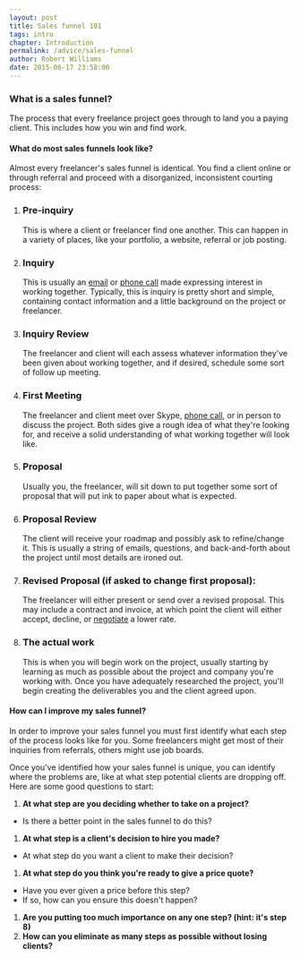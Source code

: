 ```yaml
---
layout: post
title: Sales funnel 101
tags: intro
chapter: Introduction
permalink: /advice/sales-funnel
author: Robert Williams
date: 2015-06-17 23:58:00
---
```


### What is a sales funnel?
The process that every freelance project goes through to land you a paying client. This includes how you win and find work.

#### What do most sales funnels look like?
Almost every freelancer's sales funnel is identical. You find a client online or through referral and proceed with a disorganized, inconsistent courting process:

1. ### Pre-inquiry 
     
     This is where a client or freelancer find one another. This can happen in a variety of places, like your portfolio, a website, referral or job posting.

2. ### Inquiry
   
    This is usually an <a href="http://emailsthatwin.com" class="off-site">email</a> or [phone call](http://letsworkshop.com/phone-calls) made expressing interest in working together. Typically, this is inquiry is pretty short and simple, containing contact information and a little background on the project or freelancer.

3. ### Inquiry Review 
   
   The freelancer and client will each assess whatever information they've been given about working together, and if desired, schedule some sort of follow up meeting.

4. ### First Meeting 
   
   The freelancer and client meet over Skype, [phone call](https://letsworkshop.com/phone-calls), or in person to discuss the project. Both sides give a rough idea of what they're looking for, and receive a solid understanding of what working together will look like.

5. ### Proposal   
   
   Usually you, the freelancer, will sit down to put together some sort of proposal that will put ink to paper about what is expected.

6. ### Proposal Review
    
   The client will receive your roadmap and possibly ask to refine/change it. This is usually a string of emails, questions, and back-and-forth about the project until most details are ironed out.

7. ### Revised Proposal (if asked to change first proposal):
   
   The freelancer will either present or send over a revised proposal. This may include a contract and invoice, at which point the client will either accept, decline, or [negotiate](https://letsworkshop.com/freelancer-negotiation) a lower rate.

8. ### The actual work
 
   This is when you will begin work on the project, usually starting by learning as much as possible about the project and company you're working with. Once you have adequately researched the project, you'll begin creating the deliverables you and the client agreed upon.

#### How can I improve my sales funnel?
In order to improve your sales funnel you must first identify what each step of the process looks like for you. Some freelancers might get most of their inquiries from referrals, others might use job boards. 

Once you've identified how your sales funnel is unique, you can identify where the problems are, like at what step potential clients are dropping off. Here are some good questions to start:


1. **At what step are you deciding whether to take on a project?**
- Is there a better point in the sales funnel to do this?
1. **At what step is a client's decision to hire you made?**	
- At what step do you want a client to make their decision?
1. **At what step do you think you're ready to give a price quote?** 
- Have you ever given a price before this step?
- If so, how can you ensure this doesn't happen?
1. **Are you putting too much importance on any one step? (hint: it's step 8)**
1. **How can you eliminate as many steps as possible without losing clients?**
